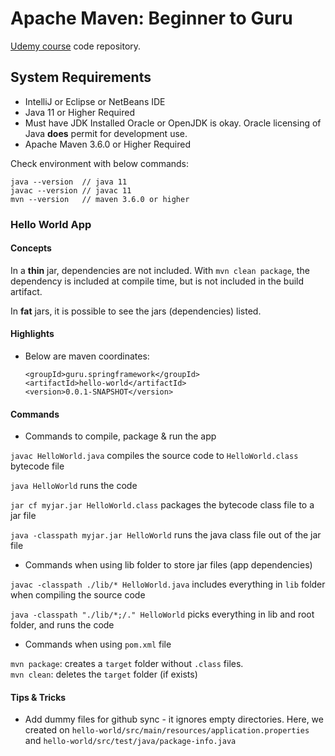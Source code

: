 # Apache Maven: Beginner to Guru

[Udemy course](https://www.udemy.com/course/apache-maven-beginner-to-guru/) code repository.

## System Requirements

- IntelliJ or Eclipse or NetBeans IDE
- Java 11 or Higher Required 
- Must have JDK Installed
    Oracle or OpenJDK is okay. Oracle licensing of Java **does** permit for development use.
- Apache Maven 3.6.0 or Higher Required

Check environment with below commands:

```
java --version  // java 11
javac --version // javac 11
mvn --version   // maven 3.6.0 or higher
```

### Hello World App

#### Concepts

In a **thin** jar, dependencies are not included. With `mvn clean package`, the dependency is included at compile time, but is not included in the build artifact.

In **fat** jars, it is possible to see the jars (dependencies) listed.

#### Highlights

- Below are maven coordinates:

    ```
    <groupId>guru.springframework</groupId>
    <artifactId>hello-world</artifactId>
    <version>0.0.1-SNAPSHOT</version>
    ```

#### Commands

- Commands to compile, package & run the app

`javac HelloWorld.java` compiles the source code to `HelloWorld.class` bytecode file

`java HelloWorld` runs the code

`jar cf myjar.jar HelloWorld.class` packages the bytecode class file to a jar file

`java -classpath myjar.jar HelloWorld` runs the java class file out of the jar file

- Commands when using lib folder to store jar files (app dependencies)

`javac -classpath ./lib/* HelloWorld.java` includes everything in `lib` folder when compiling the source code

`java -classpath "./lib/*;/." HelloWorld` picks everything in lib and root folder, and runs the code

- Commands when using `pom.xml` file

`mvn package`: creates a `target` folder without `.class` files.  
`mvn clean`: deletes the `target` folder (if exists)

#### Tips & Tricks

- Add dummy files for github sync - it ignores empty directories. Here, we created on `hello-world/src/main/resources/application.properties` and `hello-world/src/test/java/package-info.java`
